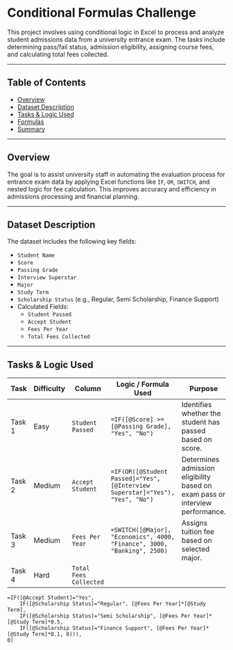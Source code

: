 # Conditional Formulas Challenge

This project involves using conditional logic in Excel to process and analyze student admissions data from a university entrance exam. The tasks include determining pass/fail status, admission eligibility, assigning course fees, and calculating total fees collected.

---

## Table of Contents

- [Overview](#overview)
- [Dataset Description](#dataset-description)
- [Tasks & Logic Used](#tasks--logic-used)
- [Formulas](#formulas)
- [Summary](#summary)

---

## Overview

The goal is to assist university staff in automating the evaluation process for entrance exam data by applying Excel functions like `IF`, `OR`, `SWITCH`, and nested logic for fee calculation. This improves accuracy and efficiency in admissions processing and financial planning.

---

## Dataset Description

The dataset includes the following key fields:

- `Student Name`
- `Score`
- `Passing Grade`
- `Interview Superstar`
- `Major`
- `Study Term`
- `Scholarship Status` (e.g., Regular, Semi Scholarship, Finance Support)
- Calculated Fields:
  - `Student Passed`
  - `Accept Student`
  - `Fees Per Year`
  - `Total Fees Collected`

---

## Tasks & Logic Used

| Task | Difficulty | Column | Logic / Formula Used | Purpose |
|------|------------|--------|----------------------|---------|
| Task 1 | Easy | `Student Passed` | `=IF([@Score] >= [@Passing Grade], "Yes", "No")` | Identifies whether the student has passed based on score. |
| Task 2 | Medium | `Accept Student` | `=IF(OR([@Student Passed]="Yes", [@Interview Superstar]="Yes"), "Yes", "No")` | Determines admission eligibility based on exam pass or interview performance. |
| Task 3 | Medium | `Fees Per Year` | `=SWITCH([@Major], "Economics", 4000, "Finance", 3000, "Banking", 2500)` | Assigns tuition fee based on selected major. |
| Task 4 | Hard | `Total Fees Collected` | 
```excel
=IF([@Accept Student]="Yes",
    IF([@Scholarship Status]="Regular", [@Fees Per Year]*[@Study Term],
    IF([@Scholarship Status]="Semi Scholarship", [@Fees Per Year]*[@Study Term]*0.5,
    IF([@Scholarship Status]="Finance Support", [@Fees Per Year]*[@Study Term]*0.1, 0))),
0)

